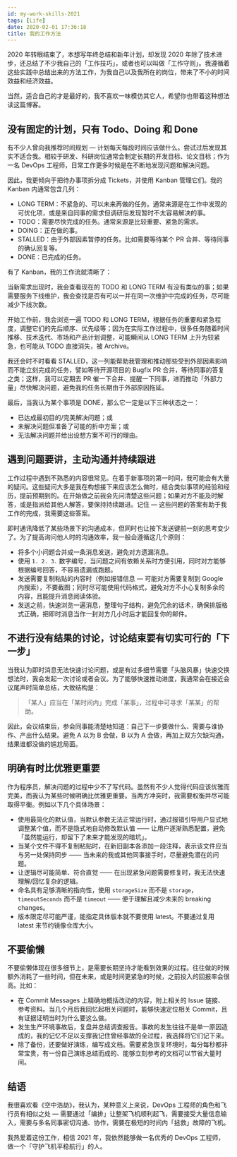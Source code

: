 ```yaml
---
id: my-work-skills-2021
tags: [Life]
date: 2020-02-01 17:36:18
title: 我的工作方法
---
```


2020 年转眼结束了，本想写年终总结和新年计划，却发现 2020 年除了技术进步，还总结了不少我自己的「工作技巧」，或者也可以叫做「工作守则」。我遵循着这些实践中总结出来的方法工作，为我自己以及我所在的岗位，带来了不小的时间效益和经济效益。

当然，适合自己的才是最好的，我不喜欢一味模仿其它人，希望你也带着这种想法读这篇博客。

<!--more-->

## 没有固定的计划，只有 Todo、Doing 和 Done

有不少人曾向我推荐时间规划 — 计划每天每段时间应该做什么。尝试过后发现其实不适合我。相较于研发、科研岗位通常会制定长期的开发目标、论文目标；作为一名 DevOps 工程师，日常工作更多时候是在不断地发现问题和解决问题。

因此，我更倾向于把待办事项拆分成 Tickets，并使用 Kanban 管理它们。我的 Kanban 内通常包含几列：

- LONG TERM：不紧急的、可以未来再做的任务。通常来源是在工作中发现的可优化项，或是来自同事的需求但调研后发现暂时不太容易解决的事。
- TODO：需要尽快完成的任务。通常来源是比较重要、紧急的需求。
- DOING：正在做的事。
- STALLED：由于外部因素暂停的任务。比如需要等待某个 PR 合并、等待同事的确认回复等。
- DONE：已完成的任务。

有了 Kanban，我的工作流就清晰了：

当新需求出现时，我会查看现在的 TODO 和 LONG TERM 有没有类似的事；如果需要服务下线维护，我会查找是否有可以一并在同一次维护中完成的任务，尽可能减少下线次数。

开始工作前，我会浏览一遍 TODO 和 LONG TERM，根据任务的重要和紧急程度，调整它们的先后顺序、优先级等；因为在实际工作过程中，很多任务随着时间推移、技术迭代、市场和产品计划调整，可能瞬间从 LONG TERM 上升为较紧急，也可能从 TODO 直接消失，被 Archive。

我还会时不时看看 STALLED，这一列能帮助我管理和推动那些受到外部因素影响而不能立刻完成的任务，譬如等待开源项目的 Bugfix PR 合并，等待同事的答复之类；这样，我可以定期去 PR 催一下合并、提醒一下同事，进而推动「外部力量」尽快解决问题，避免我的任务长期由于外部原因拖延。

最后，当我认为某个事项是 DONE，那么它一定是以下三种状态之一：

- 已达成最初目的/完美解决问题；或
- 未解决问题但准备了可能的折中方案；或
- 无法解决问题并给出设想方案不可行的理由。

## 遇到问题要讲，主动沟通并持续跟进

工作过程中遇到不熟悉的内容很常见。在着手新事项的第一时间，我可能会有大量的疑问。这些疑问大多是我在构想接下来应该怎么做时，结合类似事项的经验和经历，提前预期到的。在开始做之前我会先问清楚这些问题；如果对方不能及时解答，或是指派给其他人解答，要保持持续跟进。记住 — 这些问题的答案有助于我工作的完成，我需要这些答案。

即时通讯降低了某些场景下的沟通成本，但同时也让按下发送键前一刻的思考变少了。为了提高询问他人时的沟通效率，我一般会遵循这几个原则：

- 将多个小问题合并成一条消息发送，避免对方遗漏消息。
- 使用 `1. 2. 3.` 数字编号，当问题之间有依赖关系时方便引用，同时对方能够根据编号回答，不容易遗漏或跑题。
- 发送需要复制粘贴的内容时（例如报错信息 — 可能对方需要复制到 Google 内搜索），不要截图；同时尽可能使用代码格式，避免对方不小心复制多余的内容，且能提升消息阅读体验。
- 发送之前，快速浏览一遍消息，整理句子结构，避免冗余的话术，确保排版格式正确，把即时消息当作一封对方几小时后才能回复你的邮件。

## 不进行没有结果的讨论，讨论结束要有切实可行的「下一步」

当我认为即时消息无法快速讨论问题，或是有过多细节需要「头脑风暴」快速交换想法时，我会发起一次讨论或者会议。为了能够快速推动进度，我通常会在接近会议尾声时简单总结，大致结构是：

> 「某人」应当在「某时间内」完成「某事」，过程中可寻求「某某」的帮助。

因此，会议结束后，参会同事能清楚地知道：自己下一步要做什么、需要与谁协作、产出什么结果。避免 A 以为 B 会做，B 以为 A 会做，再加上双方欠缺沟通，结果谁都没做的尴尬局面。

## 明确有时比优雅更重要

作为程序员，解决问题的过程中少不了写代码。虽然有不少人觉得代码应该优雅而完美，而我认为某些时候明确比优雅更重要。当两方冲突时，我需要权衡并尽可能取得平衡。例如以下几个具体场景：

- 使用最简化的默认值，当默认参数无法正常运行时，通过报错引导用户显式地调整某个值，而不是隐式地自动修改默认值 —— 让用户逐渐熟悉配置，避免「虽然能运行，却留下了未来才能发现的暗坑」。
- 当某个文件不得不复制粘贴时，在新旧副本各添加一段注释，表示该文件应当与另一处保持同步 —— 当未来的我或其他同事接手时，尽量避免潜在的问题。
- 让逻辑尽可能简单、符合直觉 —— 在出现紧急问题需要修复时，我无法快速理解/回忆复杂的逻辑。
- 命名具有足够清晰的指向性，使用 `storageSize` 而不是 `storage`，`timeoutSeconds` 而不是 `timeout` —— 便于理解且减少未来的 breaking changes。
- 版本限定尽可能严谨，能指定具体版本就不要使用 latest。不要通过复用 latest 来节约镜像仓库大小。

## 不要偷懒

不要偷懒体现在很多细节上，是需要长期坚持才能看到效果的过程。往往做的时候额外消耗了一些时间，但在未来，或是时间更紧急的时候，之前投入的回报率会很高。比如：

- 在 Commit Messages 上精确地概括改动的内容，附上相关的 Issue 链接、参考资料。当几个月后我回忆起相关问题时，能够快速定位相关 Commit，且有证据证明当时为什么要这么做。
- 发生生产环境事故后，复盘并总结调查报告。事故的发生往往不是单一原因造成的，我的记忆不足以支撑我记住曾经事故的全过程，我选择将它们记下来。
- 除了备份，还要做好演练，编写成文档。需要紧急恢复环境时，每分每秒都非常宝贵，有一份自己演练总结而成的、能够立刻参考的文档可以节省大量时间。

## 结语

我很喜欢看《空中浩劫》，我认为，某种意义上来说，DevOps 工程师的角色和飞行员有相似之处 — 需要通过「编排」让整架飞机顺利起飞，需要接受大量信息输入，需要与多名同事密切沟通、协作，需要在极短的时间内「拯救」故障的飞机。

我热爱着这份工作，相信 2021 年，我依然能够做一名优秀的 DevOps 工程师，做一个「守护飞机平稳航行」的人。
